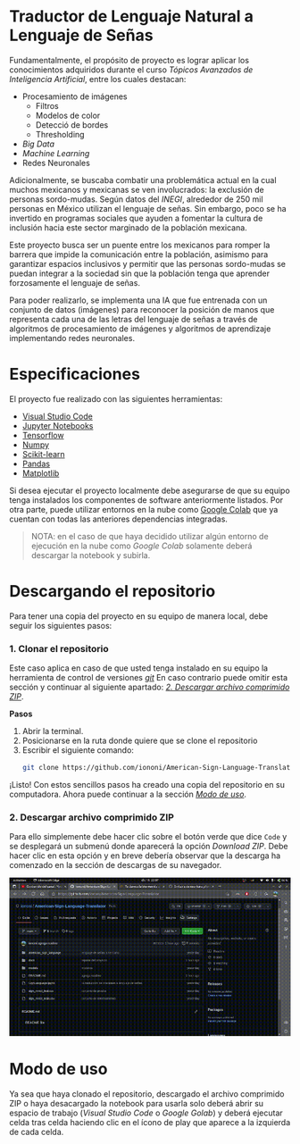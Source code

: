 # **Traductor de Lenguaje Natural a Lenguaje de Señas**
Fundamentalmente, el propósito de proyecto es lograr aplicar los conocimientos adquiridos durante el curso _Tópicos Avanzados de Inteligencia Artificial_, entre los cuales destacan:

* Procesamiento de imágenes
    * Filtros
    * Modelos de color
    * Detecció de bordes
    * Thresholding
* _Big Data_
* _Machine Learning_
* Redes Neuronales

Adicionalmente, se buscaba combatir una problemática actual en la cual muchos mexicanos y mexicanas se ven involucrados: la exclusión de personas sordo-mudas. Según datos del _INEGI_, alrededor de 250 mil personas en México utilizan el lenguaje de señas. Sin embargo, poco se ha invertido en programas sociales que ayuden a fomentar la cultura de inclusión hacia este sector marginado de la población mexicana.

Este proyecto busca ser un puente entre los mexicanos para romper la barrera que impide la comunicación entre la población, asimismo para garantizar espacios inclusivos y permitir que las personas sordo-mudas se puedan integrar a la sociedad sin que la población tenga que aprender forzosamente el lenguaje de señas.

Para poder realizarlo, se implementa una IA que fue entrenada con un conjunto de datos (imágenes) para reconocer la posición de manos que representa cada una de las letras del lenguaje de señas a través de algoritmos de procesamiento de imágenes y algoritmos de aprendizaje implementando redes neuronales.

# **Especificaciones**
El proyecto fue realizado con las siguientes herramientas:
* [Visual Studio Code](https://code.visualstudio.com/)
* [Jupyter Notebooks](https://jupyter.org/)
* [Tensorflow](https://www.tensorflow.org/?hl=es-419)
* [Numpy](https://numpy.org/)
* [Scikit-learn](https://scikit-learn.org/)
* [Pandas](https://pandas.pydata.org/)
* [Matplotlib](https://matplotlib.org/)

Si desea ejecutar el proyecto localmente debe asegurarse de que su equipo tenga instalados los componentes de software anteriormente listados. Por otra parte, puede utilizar entornos en la nube como [Google Colab](https://colab.research.google.com/) que ya cuentan con todas las anteriores dependencias integradas.

> NOTA: en el caso de que haya decidido utilizar algún entorno de ejecución en la nube como _Google Colab_ solamente deberá descargar la notebook y subirla.

# **Descargando el repositorio**
Para tener una copia del proyecto en su equipo de manera local, debe seguir los siguientes pasos:

### **1. Clonar el repositorio**
Este caso aplica en caso de que usted tenga instalado en su equipo la herramienta de control de versiones _[git](https://git-scm.com/)_ En caso contrario puede omitir esta sección y continuar al siguiente apartado: _[2. Descargar archivo comprimido ZIP](https://github.com/iononi/American-Sign-Language-Translator#2.-descargar-archivo-comprimido-zip)_.

**Pasos**

1. Abrir la terminal.
2. Posicionarse en la ruta donde quiere que se clone el repositorio
3. Escribir el siguiente comando:
    ```bash
    git clone https://github.com/iononi/American-Sign-Language-Translator.git
    ```

¡Listo! Con estos sencillos pasos ha creado una copia del repositorio en su computadora. Ahora puede continuar a la sección _[Modo de uso](https://github.com/iononi/American-Sign-Language-Translator.git#modo-de-uso)_.

### **2. Descargar archivo comprimido ZIP**
Para ello simplemente debe hacer clic sobre el botón verde que dice `Code` y se desplegará un submenú donde aparecerá la opción _Download ZIP_. Debe hacer clic en esta opción y en breve debería observar que la descarga ha comenzado en la sección de descargas de su navegador.

![Descargar ZIP](assets/download_zip.gif)

# Modo de uso
Ya sea que haya clonado el repositorio, descargado el archivo comprimido ZIP o haya desacargado la notebook para usarla solo deberá abrir su espacio de trabajo (_Visual Studio Code_ o _Google Golab_) y deberá ejecutar celda tras celda haciendo clic en el ícono de play que aparece a la izquierda de cada celda.